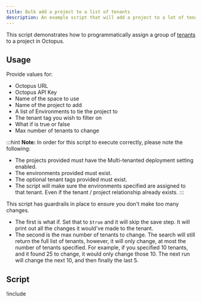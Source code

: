 ```yaml
---
title: Bulk add a project to a list of tenants
description: An example script that will add a project to a lot of tenants at once.
---
```


This script demonstrates how to programmatically assign a group of [tenants](/docs/deployments/patterns/multi-tenant-deployments/index.md) to a project in Octopus.

## Usage

Provide values for:

- Octopus URL
- Octopus API Key
- Name of the space to use
- Name of the project to add
- A list of Environments to tie the project to
- The tenant tag you wish to filter on
- What if is true or false
- Max number of tenants to change

:::hint
**Note:** 
In order for this script to execute correctly, please note the following:
- The projects provided must have the Multi-tenanted deployment setting enabled.
- The environments provided must exist.
- The optional tenant tags provided must exist.
- The script will make sure the environments specified are assigned to that tenant.  Even if the tenant / project relationship already exists.
:::

This script has guardrails in place to ensure you don't make too many changes.  

- The first is what if.  Set that to `$true` and it will skip the save step.  It will print out all the changes it would've made to the tenant.
- The second is the max number of tenants to change.  The search will still return the full list of tenants, however, it will only change, at most the number of tenants specified.  For example, if you specified 10 tenants, and it found 25 to change, it would only change those 10.  The next run will change the next 10, and then finally the last 5.


## Script

!include <bulk-add-tenants-to-projects>